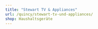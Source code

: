 ```yaml
---
title: "Stewart TV & Appliances"
url: /quincy/stewart-tv-und-appliances/
shop: Haushaltsgeräte
---
```

